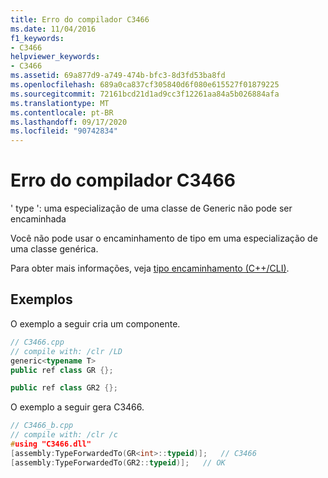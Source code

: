```yaml
---
title: Erro do compilador C3466
ms.date: 11/04/2016
f1_keywords:
- C3466
helpviewer_keywords:
- C3466
ms.assetid: 69a877d9-a749-474b-bfc3-8d3fd53ba8fd
ms.openlocfilehash: 689a0ca837cf305840d6f080e615527f01879225
ms.sourcegitcommit: 72161bcd21d1ad9cc3f12261aa84a5b026884afa
ms.translationtype: MT
ms.contentlocale: pt-BR
ms.lasthandoff: 09/17/2020
ms.locfileid: "90742834"
---
```

# <a name="compiler-error-c3466"></a>Erro do compilador C3466

' type ': uma especialização de uma classe de Generic não pode ser encaminhada

Você não pode usar o encaminhamento de tipo em uma especialização de uma classe genérica.

Para obter mais informações, veja [tipo encaminhamento (C++/CLI)](../../extensions/type-forwarding-cpp-cli.md).

## <a name="examples"></a>Exemplos

O exemplo a seguir cria um componente.

```cpp
// C3466.cpp
// compile with: /clr /LD
generic<typename T>
public ref class GR {};

public ref class GR2 {};
```

O exemplo a seguir gera C3466.

```cpp
// C3466_b.cpp
// compile with: /clr /c
#using "C3466.dll"
[assembly:TypeForwardedTo(GR<int>::typeid)];   // C3466
[assembly:TypeForwardedTo(GR2::typeid)];   // OK
```
